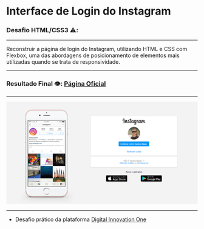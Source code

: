# Interface de Login do Instagram

### Desafio HTML/CSS3 ⚠️:
***
  Reconstruir a página de login do Instagram, utilizando HTML e CSS com Flexbox, uma das abordagens de posicionamento de elementos mais utilizadas quando se trata de responsividade.
***

### Resultado Final 👁️:  [Página Oficial](https://davi-perdigao.github.io/Desafios_DIO/Interface%20Instagram/)
***
 ![Foto Resultado](https://github.com/Davi-Perdigao/Desafios_DIO/blob/main/Interface%20Instagram/img/projeto-instagram.png)

***

- Desafio prático da plataforma [Digital Innovation One](https://web.digitalinnovation.one/home "Digital Innovation One")
